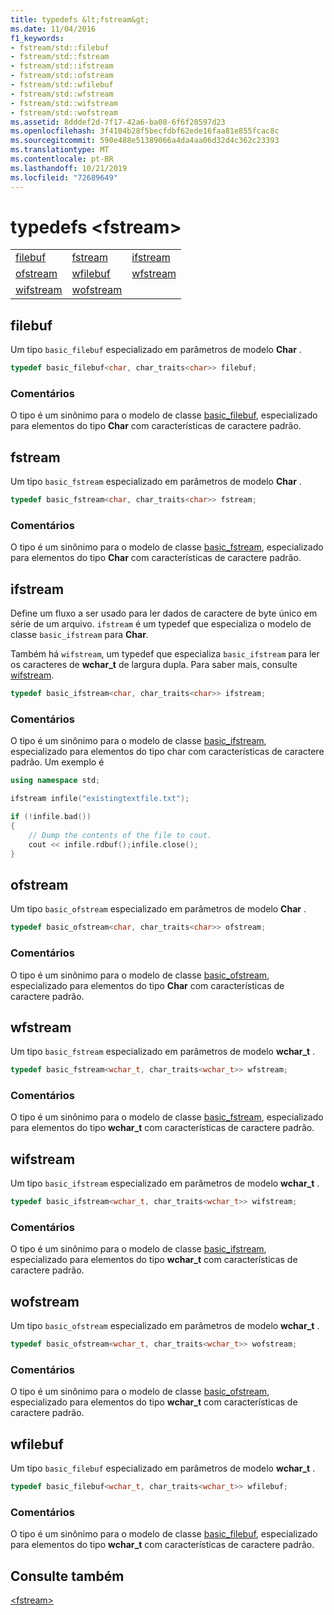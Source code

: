 ```yaml
---
title: typedefs &lt;fstream&gt;
ms.date: 11/04/2016
f1_keywords:
- fstream/std::filebuf
- fstream/std::fstream
- fstream/std::ifstream
- fstream/std::ofstream
- fstream/std::wfilebuf
- fstream/std::wfstream
- fstream/std::wifstream
- fstream/std::wofstream
ms.assetid: 8dddef2d-7f17-42a6-ba08-6f6f20597d23
ms.openlocfilehash: 3f4104b28f5becfdbf62ede16faa81e855fcac8c
ms.sourcegitcommit: 590e488e51389066a4da4aa06d32d4c362c23393
ms.translationtype: MT
ms.contentlocale: pt-BR
ms.lasthandoff: 10/21/2019
ms.locfileid: "72689649"
---
```

# <a name="ltfstreamgt-typedefs"></a>typedefs &lt;fstream&gt;

||||
|-|-|-|
|[filebuf](#filebuf)|[fstream](#fstream)|[ifstream](#ifstream)|
|[ofstream](#ofstream)|[wfilebuf](#wfilebuf)|[wfstream](#wfstream)|
|[wifstream](#wifstream)|[wofstream](#wofstream)|

## <a name="filebuf"></a>  filebuf

Um tipo `basic_filebuf` especializado em parâmetros de modelo **Char** .

```cpp
typedef basic_filebuf<char, char_traits<char>> filebuf;
```

### <a name="remarks"></a>Comentários

O tipo é um sinônimo para o modelo de classe [basic_filebuf](../standard-library/basic-filebuf-class.md), especializado para elementos do tipo **Char** com características de caractere padrão.

## <a name="fstream"></a>  fstream

Um tipo `basic_fstream` especializado em parâmetros de modelo **Char** .

```cpp
typedef basic_fstream<char, char_traits<char>> fstream;
```

### <a name="remarks"></a>Comentários

O tipo é um sinônimo para o modelo de classe [basic_fstream](../standard-library/basic-fstream-class.md), especializado para elementos do tipo **Char** com características de caractere padrão.

## <a name="ifstream"></a>  ifstream

Define um fluxo a ser usado para ler dados de caractere de byte único em série de um arquivo. `ifstream` é um typedef que especializa o modelo de classe `basic_ifstream` para **Char**.

Também há `wifstream`, um typedef que especializa `basic_ifstream` para ler os caracteres de **wchar_t** de largura dupla. Para saber mais, consulte [wifstream](../standard-library/fstream-typedefs.md#wifstream).

```cpp
typedef basic_ifstream<char, char_traits<char>> ifstream;
```

### <a name="remarks"></a>Comentários

O tipo é um sinônimo para o modelo de classe [basic_ifstream](../standard-library/basic-ifstream-class.md), especializado para elementos do tipo char com características de caractere padrão. Um exemplo é

```cpp
using namespace std;

ifstream infile("existingtextfile.txt");

if (!infile.bad())
{
    // Dump the contents of the file to cout.
    cout << infile.rdbuf();infile.close();
}
```

## <a name="ofstream"></a>  ofstream

Um tipo `basic_ofstream` especializado em parâmetros de modelo **Char** .

```cpp
typedef basic_ofstream<char, char_traits<char>> ofstream;
```

### <a name="remarks"></a>Comentários

O tipo é um sinônimo para o modelo de classe [basic_ofstream](../standard-library/basic-ofstream-class.md), especializado para elementos do tipo **Char** com características de caractere padrão.

## <a name="wfstream"></a>  wfstream

Um tipo `basic_fstream` especializado em parâmetros de modelo **wchar_t** .

```cpp
typedef basic_fstream<wchar_t, char_traits<wchar_t>> wfstream;
```

### <a name="remarks"></a>Comentários

O tipo é um sinônimo para o modelo de classe [basic_fstream](../standard-library/basic-fstream-class.md), especializado para elementos do tipo **wchar_t** com características de caractere padrão.

## <a name="wifstream"></a>  wifstream

Um tipo `basic_ifstream` especializado em parâmetros de modelo **wchar_t** .

```cpp
typedef basic_ifstream<wchar_t, char_traits<wchar_t>> wifstream;
```

### <a name="remarks"></a>Comentários

O tipo é um sinônimo para o modelo de classe [basic_ifstream](../standard-library/basic-ifstream-class.md), especializado para elementos do tipo **wchar_t** com características de caractere padrão.

## <a name="wofstream"></a>  wofstream

Um tipo `basic_ofstream` especializado em parâmetros de modelo **wchar_t** .

```cpp
typedef basic_ofstream<wchar_t, char_traits<wchar_t>> wofstream;
```

### <a name="remarks"></a>Comentários

O tipo é um sinônimo para o modelo de classe [basic_ofstream](../standard-library/basic-ofstream-class.md), especializado para elementos do tipo **wchar_t** com características de caractere padrão.

## <a name="wfilebuf"></a>  wfilebuf

Um tipo `basic_filebuf` especializado em parâmetros de modelo **wchar_t** .

```cpp
typedef basic_filebuf<wchar_t, char_traits<wchar_t>> wfilebuf;
```

### <a name="remarks"></a>Comentários

O tipo é um sinônimo para o modelo de classe [basic_filebuf](../standard-library/basic-filebuf-class.md), especializado para elementos do tipo **wchar_t** com características de caractere padrão.

## <a name="see-also"></a>Consulte também

[\<fstream>](../standard-library/fstream.md)
